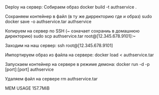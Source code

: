 
Deploy на сервер:
Собираем образ
docker build -t authservice .

Сохраняем контейнер в файл (в ту же дирректорию где и образ)
sudo docker save -o authservice.tar authservice

Копируем на сервер по SSH (~ означает сохраниь в домашнюю директорию)
sudo scp authservice.tar root@[12.345.678.9101]:~

Заходим на наш сервер:
ssh root@[12.345.678.9101]

Импортируем образ из файла на сервере:
docker load < authservice.tar

Запускаем контейнер на сервере в режиме демона:
docker run -d -p [port]:[port] authservice

Удаляем файл на сервере
rm authservice.tar

MEM USAGE 157.7MiB
